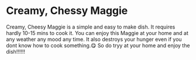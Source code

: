 # Creamy, Chessy Maggie

Creamy, Cheesy Maggie is a simple and easy to make dish. It requires hardly 10-15 mins to cook it.
You can enjoy this Maggie at your home and at any weather any mood any time.
It also destroys your hunger even if you dont know how to cook something.😋
So do tryy at your home and enjoy the dish!!!!!!


